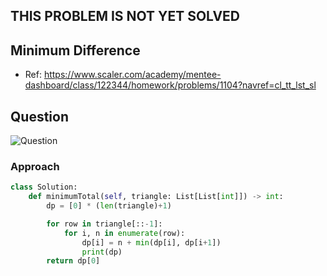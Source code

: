 

## THIS PROBLEM IS NOT YET SOLVED

## Minimum Difference
- Ref: https://www.scaler.com/academy/mentee-dashboard/class/122344/homework/problems/1104?navref=cl_tt_lst_sl

## Question
![Question](http://ankit-portfolio.s3-ap-southeast-1.amazonaws.com/images/datastructures/scaler/026-minimum-difference-question.png)

### Approach

```py
class Solution:
    def minimumTotal(self, triangle: List[List[int]]) -> int:
        dp = [0] * (len(triangle)+1)

        for row in triangle[::-1]:
            for i, n in enumerate(row):
                dp[i] = n + min(dp[i], dp[i+1])
                print(dp)
        return dp[0]
```
